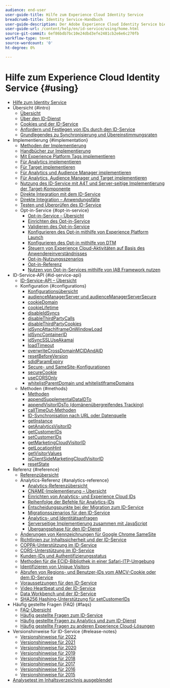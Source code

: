 ```yaml
---
audience: end-user
user-guide-title: Hilfe zum Experience Cloud Identity Service
breadcrumb-title: Identity Service-Handbuch
user-guide-description: Der Adobe Experience Cloud Identity Service bietet eine universelle, beständige ID zum Identifizieren Ihrer Besucher über alle Experience Cloud-Lösungen hinweg. Es hilft dabei, den alten Code zur ID-Generierung für Experience Cloud-Lösungen und -Services zu ersetzen.
user-guide-url: /content/help/en/id-service/using/home.html
source-git-commit: 6ef86bdb7bc10e24dbd3efe2481cb2e6e6c270fb
workflow-type: tm+mt
source-wordcount: '0'
ht-degree: 0%

---
```



# Hilfe zum Experience Cloud Identity Service {#using}

+ [Hilfe zum Identity Service](home.md)
+ Übersicht {#intro}
   + [Übersicht](introduction/overview.md)
   + [Über den ID-Dienst](introduction/about-id-service.md)
   + [Cookies und der ID-Service](introduction/cookies.md)
   + [Anfordern und Festlegen von IDs durch den ID-Service](introduction/id-request.md)
   + [Grundlegendes zu Synchronisierung und Übereinstimmungsraten](introduction/match-rates.md)
+ Implementierung {#implementation}
   + [Methoden der Implementierung](implementation-guides/implementation-methods.md)
   + [Handbücher zur Implementierung](implementation-guides/implementation-guides.md)
   + [Mit Experience Platform Tags implementieren](implementation-guides/ecid-implement-with-launch.md)
   + [Für Analytics implementieren](implementation-guides/setup-analytics.md)
   + [Für Target implementieren](implementation-guides/setup-target.md)
   + [Für Analytics und Audience Manager implementieren](implementation-guides/setup-aam-analytics.md)
   + [Für Analytics, Audience Manager und Target implementieren](implementation-guides/setup-aam-analytics-target.md)
   + [Nutzung des ID-Service mit A4T und Server-seitige Implementierung der Target-Komponente](implementation-guides/ecid-a4t-target.md)
   + [Direkte Integration mit dem ID-Service](implementation-guides/direct-integration.md)
   + [Direkte Integration – Anwendungsfälle](implementation-guides/direct-integration-examples.md)
   + [Testen und Überprüfen des ID-Service](implementation-guides/test-verify.md)
   + Opt-in-Service {#opt-in-service}
      + [Opt-in-Service – Übersicht](implementation-guides/opt-in-service/optin-overview.md)
      + [Einrichten des Opt-in-Service](implementation-guides/opt-in-service/getting-started.md)
      + [Validieren des Opt-in-Service](implementation-guides/opt-in-service/testing-optin-and-iab-plugin.md)
      + [Konfigurieren des Opt-in mithilfe von Experience Platform Launch](implementation-guides/opt-in-service/launch.md)
      + [Konfigurieren des Opt-in mithilfe von DTM](implementation-guides/opt-in-service/optin-dtm.md)
      + [Steuern von Experience Cloud-Aktivitäten auf Basis des Anwendereinverständnisses](implementation-guides/opt-in-service/use-opt-in-to-control-experience-cloud-activities-based-on-user-consent.md)
      + [Opt-in-Nutzungsszenarios](implementation-guides/opt-in-service/use-cases.md)
      + [Opt-in-Referenz](implementation-guides/opt-in-service/api.md)
      + [Nutzen von Opt-in-Services mithilfe von IAB Framework nutzen](implementation-guides/opt-in-service/iab.md)
+ ID-Service-API {#id-service-api}
   + [ID-Service-API – Übersicht](library/library.md)
   + Konfiguration {#configurations}
      + [Konfigurationsübersicht](library/function-vars/function-vars.md)
      + [audienceManagerServer und audienceManagerServerSecure](library/function-vars/subdomain-config.md)
      + [cookieDomain](library/function-vars/cookiedomain.md)
      + [cookieLifetime](library/function-vars/cookielifetime.md)
      + [disableIdSyncs](library/function-vars/disableidsync.md)
      + [disableThirdPartyCalls](library/function-vars/disablethirdpartycalls.md)
      + [disableThirdPartyCookies](library/function-vars/disable-cookies.md)
      + [idSyncAttachIframeOnWindowLoad](library/function-vars/idsyncattachiframeonwindowload.md)
      + [idSyncContainerID](library/function-vars/idsyncontainerid.md)
      + [idSyncSSLUseAkamai](library/function-vars/idsyncssluseakamai.md)
      + [loadTimeout](library/function-vars/loadtimeout.md)
      + [overwriteCrossDomainMCIDAndAID](library/function-vars/overwrite-visitor-id.md)
      + [resetBeforeVersion](library/function-vars/resetbeforeversion.md)
      + [sdidParamExpiry](library/function-vars/sdidparamexpiry.md)
      + [Secure- und SameSite-Konfigurationen](library/function-vars/secure-samesite-config.md)
      + [secureCookie](library/function-vars/securecookie.md)
      + [useCORSOnly](library/function-vars/use-cors-only.md)
      + [whitelistParentDomain und whitelistIframeDomains](library/function-vars/whitelistdomain.md)
   + Methoden {#methods}
      + [Methoden](library/get-set/get-set.md)
      + [appendSupplementalDataIDTo](library/get-set/appendsupplementaldataidto.md)
      + [appendVisitorIDsTo (domänenübergreifendes Tracking)](library/get-set/appendvisitorid.md)
      + [callTimeOut-Methoden](library/get-set/timeout-functions.md)
      + [ID-Synchronisation nach URL oder Datenquelle](library/get-set/idsync.md)
      + [getInstance](library/get-set/getinstance.md)
      + [getAnalyticsVisitorID](library/get-set/getanalyticsvisitorid.md)
      + [getCustomerIDs](library/get-set/getcustomerids.md)
      + [setCustomerIDs](library/get-set/setcustomerids.md)
      + [getMarketingCloudVisitorID](library/get-set/getmcvid.md)
      + [getLocationHint](library/get-set/getlocationhint.md)
      + [getVisitorValues](library/get-set/getvisitorvalues.md)
      + [isClientSideMarketingCloudVisitorID](library/get-set/client-side-id.md)
      + [resetState](library/get-set/resetstate.md)
+ Referenz {#reference}
   + [Referenzübersicht](reference/reference.md)
   + Analytics-Referenz {#analytics-reference}
      + [Analytics-Referenzübersicht](reference/analytics-reference/analytics-reference.md)
      + [CNAME-Implementierung – Übersicht](reference/analytics-reference/cname.md)
      + [Einrichten von Analytics- und Experience Cloud IDs](reference/analytics-reference/analytics-ids.md)
      + [Reihenfolge der Befehle für Analytics-IDs](reference/analytics-reference/analytics-order-of-operations.md)
      + [Entscheidungspunkte bei der Migration zum ID-Service](reference/analytics-reference/migration-decisions.md)
      + [Migrationsszenarios für den ID-Service](reference/analytics-reference/migration-scenarios.md)
      + [Analytics- und Identitätsanfragen](reference/analytics-reference/legacy-analytics.md)
      + [Serverseitige Implementierung zusammen mit JavaScript](reference/analytics-reference/server-side.md)
      + [Übergangsphase für den ID-Dienst](reference/analytics-reference/grace-period.md)
   + [Änderungen von Kennzeichnungen für Google Chrome SameSite](reference/chrome-samesite-labelling.md)
   + [Richtlinien zur Inhaltssicherheit und der ID-Service](reference/csp.md)
   + [COPPA-Unterstützung im ID-Service](reference/coppa.md)
   + [CORS-Unterstützung im ID-Service](reference/cors.md)
   + [Kunden-IDs und Authentifizierungsstatus](reference/authenticated-state.md)
   + [Methoden für die ECID-Bibliothek in einer Safari-ITP-Umgebung](reference/ecid-library-methods.md)
   + [Identifizieren von Unique Visitors](reference/unique-vis-method.md)
   + [Abrufen von Regions- und Benutzer-IDs vom AMCV-Cookie oder dem ID-Service](reference/regions.md)
   + [Voraussetzungen für den ID-Service](reference/requirements.md)
   + [Video Heartbeat und der ID-Service](reference/heartbeat.md)
   + [Data Workbench und der ID-Service](reference/dwb.md)
   + [SHA256 Hashing-Unterstützung für setCustomerIDs](reference/hashing-support.md)
+ Häufig gestellte Fragen (FAQ) {#faqs}
   + [FAQ-Übersicht](faq-intro/faq-intro.md)
   + [Häufig gestellte Fragen zum ID-Service](faq-intro/faq.md)
   + [Häufig gestellte Fragen zu Analytics und zum ID-Dienst](faq-intro/analytics-faq.md)
   + [Häufig gestellte Fragen zu anderen Experience Cloud-Lösungen](faq-intro/other-faq.md)
+ Versionshinweise für ID-Service {#release-notes}
   + [Versionshinweise für 2022](release-notes/notes-2022.md)
   + [Versionshinweise für 2021](release-notes/notes-2021.md)
   + [Versionshinweise für 2020](release-notes/notes-2020.md)
   + [Versionshinweise für 2019](release-notes/notes-2019.md)
   + [Versionshinweise für 2018](release-notes/notes-2018.md)
   + [Versionshinweise für 2017](release-notes/notes-2017.md)
   + [Versionshinweise für 2016](release-notes/notes-2016.md)
   + [Versionshinweise für 2015](release-notes/notes-2015.md)
+ [Analysetest im Inhaltsverzeichnis ausgeblendet](analytics-test-file-hidetoc.md)
